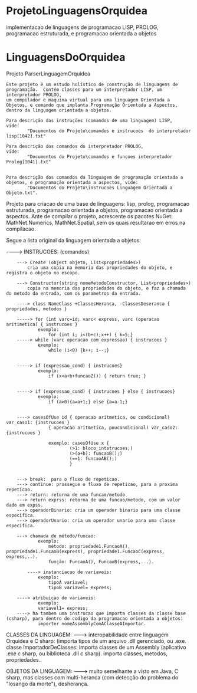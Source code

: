 # ProjetoLinguagensOrquidea
implementacao de linguagens de programacao LISP, PROLOG, programacao estruturada, e programacao orientada a  objetos

# LinguagensDoOrquidea

Projeto ParserLinguagemOrquidea


	Este projeto é um estudo holístico de construção de linguagens de programação.	Contém classes para um interpretador LISP, um interpretador PROLOG,
	um compilador e maquina virtual para uma linguagem Orientada a Objetos, e comando que implanta Programação Orientada a Aspectos, dentro da linguagem orientada a objetos.
	
	Para descrição das instruções (comandos de uma linguagem) LISP,
	vide: 
			"Documentos do Projeto\comandos e instrucoes  do interpretador lisp[1042].txt"

	Para descrição dos comandos do interpretador PROLOG,
	vide:
			"Documentos do Projeto\comandos e funcoes interpretador Prolog[1041].txt"
			
	
	Para descrição dos comandos da linguagem de programação orientada a objetos, e programação orientada a aspectos, vide:
			"Documentos do Projeto\instrucoes Linguagem Orientada a Objeto.txt".


Projeto para criacao de uma base de linguagens: lisp, prolog, programacao estruturada, programacao orientada a objetos, programacao orientada a aspectos.
Ante de compilar o projeto, acrescente os pacotes NuGet: MathNet.Numerics, MathNet.Spatial, sem os quais resultarao em erros na compilacao.


Segue a lista original da linguagem orientada a objetos:


----> INSTRUCOES: (comandos)
		
		---> Create (object objeto, List<propriedades>)
			cria uma copia na memoria das propriedades do objeto, e registra o objeto no escopo.
			
		---> Constructor(string nomeMetodoConstructor, List<propriedades>)
			copia na memoria das propriedades do objeto, e faz a chamada do metodo da entrada, com os parametros da entrada.

		----> class NameClass +ClassesHeranca, -ClassesDeseranca { propriedades, metodos }

		-----> for (int varc=id; varc< express, varc (operacao aritimetica) { instrucoes }
				exemplo:
					for (int i; i<(b+c);x++) { k=5;}
		-----> while (varc operacao com expressao) { instrucoes }
				exemplo:
					while (i<0) {k++; i--;}


		-----> if (expressao_cond) { instrucoes}
				exemplo:
					if (x<a+b+funcaoZ()) { return true; }				


		-----> if (expressao_cond) { instrucoes } else { instrucoes}
				exemplo:
					if (a>0){a=a+1;} else {a=a-1;}
				
		
		----> casesOfUse id { operacao aritmetica, ou condicional) var_caso1: {instrucoes }
				    { operacao aritmetica, poucondicional) var_caso2: {instrucoes }

					exemplo: casesOfUse x {
							(>1: bloco_intstrucoes;)
							(>(a+b): funcaoB();)
							(==1: funcaoAB();)
							}


		---> break:  para o fluxo de repeticao.
		---> continue: prossegue o fluxo de repeticao, para a proxima repeticao.
		---> return: retorna de uma funcao/metodo
		---> return exprss: retorna de uma funcao/metodo, com um valor dado em expss.
		---> operadorBinario: cria um operador binario para uma classe especifica.
		---> operadorUnario: cria um operador unario para uma classe especifica.

		---> chamada de método/funcao:  
				exemplo:
					método:	propriedade1.FuncaoA(), propriedade1.FuncaoB(express), propriedade1.FuncaoC(express, express,..).
					função: FuncaoA(), FuncaoB(express,...).

	        ----> instanciacao de variaveis:
				exemplo:
					tipoA variavel;
					tipoB variavel= express;

		----> atribuicao de variaveis:
				exemplo:
				variavel1= express;
		----> ha tambem uma instrucao que importa classes da classe base (csharp), para dentro do codigo da programacao orientada a objetos:
				importer nomeAssemblyComAClasseAImportar.

CLASSES DA LINGUAGEM:
		---> interopabilidade entre linguagem Orquidea e C sharp: (importa tipos de um arquivo .dll gerenciado, ou .exe.
			classe ImportadorDeClasses: importa classes de um Assembly (aplicativo .exe c sharp, ou biblioteca .dll c sharp). importa classes, metodos, propriedades.. 
		

OBJETOS DA LINGUAGEM:
		---> muito semelhante a visto em Java, C sharp, mas classes com multi-heranca (com detecção do problema do "losango da morte"), desherança.
